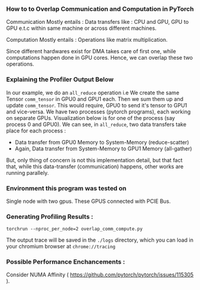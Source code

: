 ### How to to Overlap Communication and Computation in PyTorch 

Communication Mostly entails : Data transfers like :  CPU and GPU, GPU to GPU e.t.c within same machine or across different machines. 

Computation Mostly entails : Operations like matrix multiplication.

Since different hardwares exist for DMA takes care of first one, while computations happen done in GPU cores. 
Hence, we can overlap these two operations.

### Explaining the Profiler Output Below
In our example, we do an `all_reduce` operation i.e We create the same Tensor `comm_tensor` in GPU0 and GPU1 each. Then we sum them up and update `comm_tensor`. This would require, GPU0 to send it's tensor to GPU1 and vice-versa. 
We have two processes (pytorch programs), each working on separate GPUs. Visualization below is for one of the process (say process 0 and GPU0). We can see, in `all_reduce`, two data transfers take place for each process : 
- Data transfer from GPU0 Memory to System-Memory (reduce-scatter)  
- Again, Data transfer from System-Memory to GPU1 Memory (all-gather)

But, only thing of concern is not this implementation detail, but that fact that, while this data-transfer (communication) happens, 
other works are running parallely.

### Environment this program was tested on 
Single node with two gpus. These GPUS connected with PCIE Bus.

### Generating Profiling Results :  
`torchrun --nproc_per_node=2 overlap_comm_compute.py`

The output trace will be saved in the `./logs` directory, which you can load in your chromium browser at `chrome://tracing` 

### Possible Performance Enchancements :
Consider NUMA Affinity ( https://github.com/pytorch/pytorch/issues/115305 ). 


